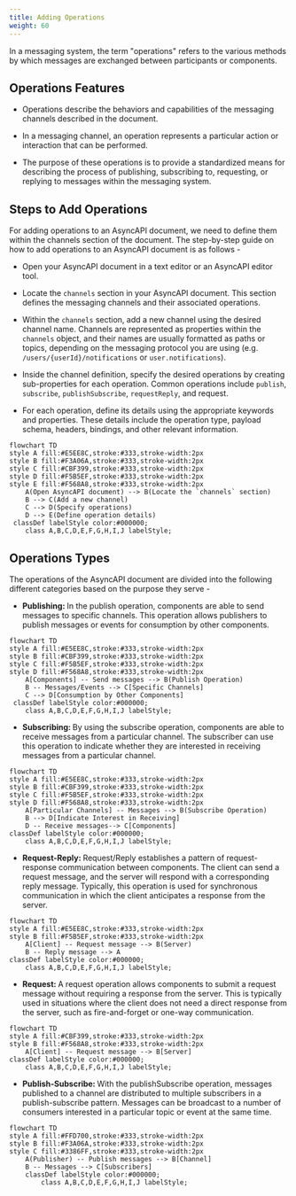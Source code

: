 ```yaml
---
title: Adding Operations
weight: 60
---
```


In a messaging system, the term "operations" refers to the various methods by which messages are exchanged between participants or components. 

## Operations Features

- Operations describe the behaviors and capabilities of the messaging channels described in the document.

- In a messaging channel, an operation represents a particular action or interaction that can be performed. 

- The purpose of these operations is to provide a standardized means for describing the process of publishing, subscribing to, requesting, or replying to messages within the messaging system.

## Steps to Add Operations

For adding operations to an AsyncAPI document, we need to define them within the channels section of the document. The step-by-step guide on how to add operations to an AsyncAPI document is as follows - 

- Open your AsyncAPI document in a text editor or an AsyncAPI editor tool.

- Locate the `channels` section in your AsyncAPI document. This section defines the messaging channels and their associated operations.

- Within the `channels` section, add a new channel using the desired channel name. Channels are represented as properties within the `channels` object, and their names are usually formatted as paths or topics, depending on the messaging protocol you are using (e.g. `/users/{userId}/notifications` or `user.notifications`).

- Inside the channel definition, specify the desired operations by creating sub-properties for each operation. Common operations include `publish`, `subscribe`, `publishSubscribe`, `requestReply`, and request.

- For each operation, define its details using the appropriate keywords and properties. These details include the operation type, payload schema, headers, bindings, and other relevant information.

```mermaid
flowchart TD
style A fill:#E5EE8C,stroke:#333,stroke-width:2px
style B fill:#F3A06A,stroke:#333,stroke-width:2px
style C fill:#CBF399,stroke:#333,stroke-width:2px
style D fill:#F5B5EF,stroke:#333,stroke-width:2px
style E fill:#F568A8,stroke:#333,stroke-width:2px
    A(Open AsyncAPI document) --> B(Locate the `channels` section)
    B --> C(Add a new channel)
    C --> D(Specify operations)
    D --> E(Define operation details)
 classDef labelStyle color:#000000;
    class A,B,C,D,E,F,G,H,I,J labelStyle;
```

## Operations Types

The operations of the AsyncAPI document are divided into the following different categories based on the purpose they serve -

- <b> Publishing: </b> In the publish operation, components are able to send messages to specific channels. This operation allows publishers to publish messages or events for consumption by other components.

```mermaid
flowchart TD
style A fill:#E5EE8C,stroke:#333,stroke-width:2px
style B fill:#CBF399,stroke:#333,stroke-width:2px
style C fill:#F5B5EF,stroke:#333,stroke-width:2px
style D fill:#F568A8,stroke:#333,stroke-width:2px
    A[Components] -- Send messages --> B(Publish Operation)
    B -- Messages/Events --> C[Specific Channels]
    C --> D[Consumption by Other Components]
 classDef labelStyle color:#000000;
    class A,B,C,D,E,F,G,H,I,J labelStyle;
```  

- <b> Subscribing: </b> By using the subscribe operation, components are able to receive messages from a particular channel. The subscriber can use this operation to indicate whether they are interested in receiving messages from a particular channel.

```mermaid
flowchart TD
style A fill:#E5EE8C,stroke:#333,stroke-width:2px
style B fill:#CBF399,stroke:#333,stroke-width:2px
style C fill:#F5B5EF,stroke:#333,stroke-width:2px
style D fill:#F568A8,stroke:#333,stroke-width:2px
    A[Particular Channels] -- Messages --> B(Subscribe Operation)
    B --> D[Indicate Interest in Receiving]
    D -- Receive messages--> C[Components]
classDef labelStyle color:#000000;
    class A,B,C,D,E,F,G,H,I,J labelStyle;
```  

- <b> Request-Reply: </b> Request/Reply establishes a pattern of request-response communication between components. The client can send a request message, and the server will respond with a corresponding reply message. Typically, this operation is used for synchronous communication in which the client anticipates a response from the server.

```mermaid
flowchart TD
style A fill:#E5EE8C,stroke:#333,stroke-width:2px
style B fill:#F5B5EF,stroke:#333,stroke-width:2px    
    A[Client] -- Request message --> B(Server)
    B -- Reply message --> A
classDef labelStyle color:#000000;
    class A,B,C,D,E,F,G,H,I,J labelStyle;
```

- <b> Request: </b> A request operation allows components to submit a request message without requiring a response from the server. This is typically used in situations where the client does not need a direct response from the server, such as fire-and-forget or one-way communication.

```mermaid
flowchart TD
style A fill:#CBF399,stroke:#333,stroke-width:2px
style B fill:#F568A8,stroke:#333,stroke-width:2px
    A[Client] -- Request message --> B[Server]
classDef labelStyle color:#000000;
    class A,B,C,D,E,F,G,H,I,J labelStyle;
``` 

- <b> Publish-Subscribe: </b> With the publishSubscribe operation, messages published to a channel are distributed to multiple subscribers in a publish-subscribe pattern. Messages can be broadcast to a number of consumers interested in a particular topic or event at the same time.

```mermaid
flowchart TD
style A fill:#FFD700,stroke:#333,stroke-width:2px
style B fill:#F3A06A,stroke:#333,stroke-width:2px
style C fill:#3386FF,stroke:#333,stroke-width:2px
    A(Publisher) -- Publish messages --> B[Channel]
    B -- Messages --> C[Subscribers]
    classDef labelStyle color:#000000;
        class A,B,C,D,E,F,G,H,I,J labelStyle;
```